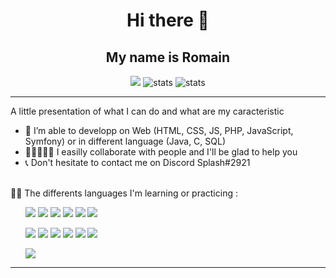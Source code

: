 <h1 align = center> Hi there 👋 </h1>
<h2 align = center> My name is Romain </h2>

<div align="center">
  <img src="https://github-readme-stats.vercel.app/api?username=Spl4shh&show_icons=true"/>
  <img src="https://github-readme-streak-stats.herokuapp.com/?user=Spl4shh&" alt="stats"/>
  <img  src="https://github-readme-stats.vercel.app/api/top-langs?username=Spl4shh&show_icons=true&locale=en&layout=compact" alt="stats"/>
</div>

-------
  
A little presentation of what I can do and what are my caracteristic
<ul>  
<li>🔭 I’m able to developp on Web (HTML, CSS, JS, PHP, JavaScript, Symfony) or in different language (Java, C, SQL) </li>
<li>👨🏼‍🤝‍👨🏻 I easilly collaborate with people and I'll be glad to help you </li>
<li>📞 Don't hesitate to contact me on Discord Splash#2921 </li>
</ul>
<br>
👨‍💻 The differents languages I'm learning or practicing : 
<br>
<ul>
  <img src="https://img.shields.io/badge/Symfony-000000?style=for-the-badge&logo=Symfony&logoColor=white">
  <img src="https://img.shields.io/badge/PHP-777BB4?style=for-the-badge&logo=php&logoColor=white">
  <img src="https://img.shields.io/badge/CSS3-1572B6?style=for-the-badge&logo=css3&logoColor=white">
  <img src="https://img.shields.io/badge/HTML5-E34F26?style=for-the-badge&logo=html5&logoColor=white">
  <img src="https://img.shields.io/badge/JavaScript-323330?style=for-the-badge&logo=javascript&logoColor=F7DF1E">
  <img src="https://img.shields.io/badge/Angular-DD0031?style=for-the-badge&logo=angular&logoColor=white">
</ul>
<ul>  
  <img src="https://img.shields.io/badge/Java-ED8B00?style=for-the-badge&logo=java&logoColor=white">
  <img src="https://img.shields.io/badge/Hibernate-59666C?style=for-the-badge&logo=Hibernate&logoColor=white">
  <img src="https://img.shields.io/badge/Delphi-B22222?style=for-the-badge&logo=delphi&logoColor=white">
  <img src="https://img.shields.io/badge/Python-FFD43B?style=for-the-badge&logo=python&logoColor=blue">
  <img src="https://img.shields.io/badge/Flask-000000?style=for-the-badge&logo=flask&logoColor=white">
  <img src="https://img.shields.io/badge/C-00599C?style=for-the-badge&logo=c&logoColor=white">
</ul>
<ul>
  <img src="https://img.shields.io/badge/MySQL-00000F?style=for-the-badge&logo=mysql&logoColor=white">
</ul>

-------
